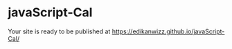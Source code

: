 # javaScript-Cal
 Your site is ready to be published at https://edikanwizz.github.io/javaScript-Cal/
